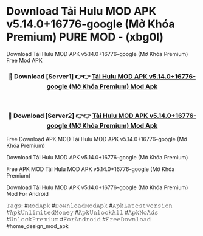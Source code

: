# Download Tải Hulu MOD APK v5.14.0+16776-google (Mở Khóa Premium) PURE MOD - (xbg0l)
Download Tải Hulu MOD APK v5.14.0+16776-google (Mở Khóa Premium) Free Mod APK

<div align="center">
<h3>🔴 Download [Server1] 👉👉 <a href="https://apk-comot.site?title=Tải_Hulu_MOD_APK_v5.14.0+16776-google_(Mở_Khóa_Premium)">Tải Hulu MOD APK v5.14.0+16776-google (Mở Khóa Premium) Mod Apk</a></h3><br>

<h3>🔴 Download [Server2] 👉👉 <a href="https://apk-comot.site?title=Tải_Hulu_MOD_APK_v5.14.0+16776-google_(Mở_Khóa_Premium)">Tải Hulu MOD APK v5.14.0+16776-google (Mở Khóa Premium) Mod Apk</a></h3>
</div>


Free Download APK MOD Tải Hulu MOD APK v5.14.0+16776-google (Mở Khóa Premium)

Download Tải Hulu MOD APK v5.14.0+16776-google (Mở Khóa Premium) 

Free APK MOD Tải Hulu MOD APK v5.14.0+16776-google (Mở Khóa Premium) 

Download Tải Hulu MOD APK v5.14.0+16776-google (Mở Khóa Premium) Mod For Android

𝚃𝚊𝚐𝚜: #𝙼𝚘𝚍𝙰𝚙𝚔 #𝙳𝚘𝚠𝚗𝚕𝚘𝚊𝚍𝙼𝚘𝚍𝙰𝚙𝚔 #𝙰𝚙𝚔𝙻𝚊𝚝𝚎𝚜𝚝𝚅𝚎𝚛𝚜𝚒𝚘𝚗 #𝙰𝚙𝚔𝚄𝚗𝚕𝚒𝚖𝚒𝚝𝚎𝚍𝙼𝚘𝚗𝚎𝚢 #𝙰𝚙𝚔𝚄𝚗𝚕𝚘𝚌𝚔𝙰𝚕𝚕 #𝙰𝚙𝚔𝙽𝚘𝙰𝚍𝚜 #𝚄𝚗𝚕𝚘𝚌𝚔𝙿𝚛𝚎𝚖𝚒𝚞𝚖 #𝙵𝚘𝚛𝙰𝚗𝚍𝚛𝚘𝚒𝚍 #𝙵𝚛𝚎𝚎𝙳𝚘𝚠𝚗𝚕𝚘𝚊𝚍 #home_design_mod_apk
